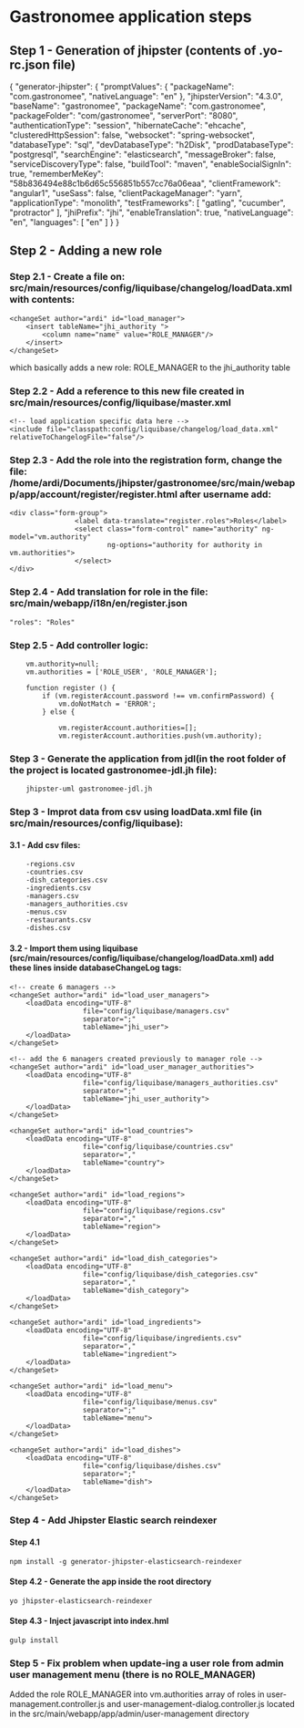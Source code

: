 # Gastronomee application steps

## Step 1 - Generation of jhipster (contents of .yo-rc.json file)

{
  "generator-jhipster": {
    "promptValues": {
      "packageName": "com.gastronomee",
      "nativeLanguage": "en"
    },
    "jhipsterVersion": "4.3.0",
    "baseName": "gastronomee",
    "packageName": "com.gastronomee",
    "packageFolder": "com/gastronomee",
    "serverPort": "8080",
    "authenticationType": "session",
    "hibernateCache": "ehcache",
    "clusteredHttpSession": false,
    "websocket": "spring-websocket",
    "databaseType": "sql",
    "devDatabaseType": "h2Disk",
    "prodDatabaseType": "postgresql",
    "searchEngine": "elasticsearch",
    "messageBroker": false,
    "serviceDiscoveryType": false,
    "buildTool": "maven",
    "enableSocialSignIn": true,
    "rememberMeKey": "58b836494e88c1b6d65c556851b557cc76a06eaa",
    "clientFramework": "angular1",
    "useSass": false,
    "clientPackageManager": "yarn",
    "applicationType": "monolith",
    "testFrameworks": [
      "gatling",
      "cucumber",
      "protractor"
    ],
    "jhiPrefix": "jhi",
    "enableTranslation": true,
    "nativeLanguage": "en",
    "languages": [
      "en"
    ]
  }
}

## Step 2 - Adding a new role 

### Step 2.1 - Create a file on: src/main/resources/config/liquibase/changelog/loadData.xml with contents:

<?xml version="1.0" encoding="utf-8"?>
<databaseChangeLog
    xmlns="http://www.liquibase.org/xml/ns/dbchangelog"
    xmlns:xsi="http://www.w3.org/2001/XMLSchema-instance"
    xsi:schemaLocation="http://www.liquibase.org/xml/ns/dbchangelog http://www.liquibase.org/xml/ns/dbchangelog/dbchangelog-3.5.xsd">

	<changeSet author="ardi" id="load_manager">
	    <insert tableName="jhi_authority ">
	        <column name="name" value="ROLE_MANAGER"/>
	    </insert>
	</changeSet>

</databaseChangeLog>


which basically adds a new role: ROLE_MANAGER to the jhi_authority table

### Step 2.2 - Add a reference to this new file created in src/main/resources/config/liquibase/master.xml 

    <!-- load application specific data here -->
    <include file="classpath:config/liquibase/changelog/load_data.xml" relativeToChangelogFile="false"/>
    

### Step 2.3 - Add the role into the registration form, change the file: /home/ardi/Documents/jhipster/gastronomee/src/main/webapp/app/account/register/register.html after username add:

    <div class="form-group">
		            <label data-translate="register.roles">Roles</label>
		            <select class="form-control" name="authority" ng-model="vm.authority"
		                    ng-options="authority for authority in vm.authorities">		               
		            </select>
	</div>


### Step 2.4 - Add translation for role in the file: src/main/webapp/i18n/en/register.json
	"roles": "Roles"

### Step 2.5 - Add controller logic:

        vm.authority=null;
        vm.authorities = ['ROLE_USER', 'ROLE_MANAGER'];
        
        function register () {
            if (vm.registerAccount.password !== vm.confirmPassword) {
                vm.doNotMatch = 'ERROR';
            } else {
            	
            	vm.registerAccount.authorities=[];
            	vm.registerAccount.authorities.push(vm.authority); 

### Step 3 - Generate the application from jdl(in the root folder of the project is located gastronomee-jdl.jh file):
		jhipster-uml gastronomee-jdl.jh
		
### Step 3 - Improt data from csv using loadData.xml file (in src/main/resources/config/liquibase):
#### 3.1 - Add csv files:
		-regions.csv
		-countries.csv
		-dish_categories.csv
		-ingredients.csv
		-managers.csv
		-managers_authorities.csv
		-menus.csv
		-restaurants.csv
		-dishes.csv
		
#### 3.2 - Import them using liquibase (src/main/resources/config/liquibase/changelog/loadData.xml) add these lines inside databaseChangeLog tags:
	<!-- create 6 managers -->
	<changeSet author="ardi" id="load_user_managers">
		<loadData encoding="UTF-8"
	                  file="config/liquibase/managers.csv"
	                  separator=";"
	                  tableName="jhi_user">
	    </loadData>
    </changeSet>
    
    <!-- add the 6 managers created previously to manager role -->
    <changeSet author="ardi" id="load_user_manager_authorities">
		<loadData encoding="UTF-8"
	                  file="config/liquibase/managers_authorities.csv"
	                  separator=";"
	                  tableName="jhi_user_authority">
	    </loadData>
    </changeSet>
	
	<changeSet author="ardi" id="load_countries">
		<loadData encoding="UTF-8"
	                  file="config/liquibase/countries.csv"
	                  separator=","
	                  tableName="country">
	    </loadData>
    </changeSet>
    
    <changeSet author="ardi" id="load_regions">
		<loadData encoding="UTF-8"
	                  file="config/liquibase/regions.csv"
	                  separator=","
	                  tableName="region">
	    </loadData>
    </changeSet>
    
    <changeSet author="ardi" id="load_dish_categories">
		<loadData encoding="UTF-8"
	                  file="config/liquibase/dish_categories.csv"
	                  separator=","
	                  tableName="dish_category">
	    </loadData>
    </changeSet>
    
    <changeSet author="ardi" id="load_ingredients">
		<loadData encoding="UTF-8"
	                  file="config/liquibase/ingredients.csv"
	                  separator=","
	                  tableName="ingredient">
	    </loadData>
    </changeSet>
    
   <changeSet author="ardi" id="load_restaurants">
		<loadData encoding="UTF-8"
	                  file="config/liquibase/restaurants.csv"
	                  separator=";"
	                  tableName="restaurant">
	    </loadData>
    </changeSet>
    
    <changeSet author="ardi" id="load_menu">
		<loadData encoding="UTF-8"
	                  file="config/liquibase/menus.csv"
	                  separator=";"
	                  tableName="menu">
	    </loadData>
    </changeSet>
    
    <changeSet author="ardi" id="load_dishes">
		<loadData encoding="UTF-8"
	                  file="config/liquibase/dishes.csv"
	                  separator=";"
	                  tableName="dish">
	    </loadData>
    </changeSet>
		
### Step 4  - Add Jhipster Elastic search reindexer  
#### Step 4.1
	npm install -g generator-jhipster-elasticsearch-reindexer
#### Step 4.2 - Generate the app inside the root directory
	yo jhipster-elasticsearch-reindexer
####  Step 4.3 - Inject javascript into index.hml
	gulp install

### Step 5 - Fix problem when update-ing a user role from admin user management menu (there is no ROLE_MANAGER)
Added the role ROLE_MANAGER into vm.authorities array of roles in user-management.controller.js and user-management-dialog.controller.js located in the src/main/webapp/app/admin/user-management directory


